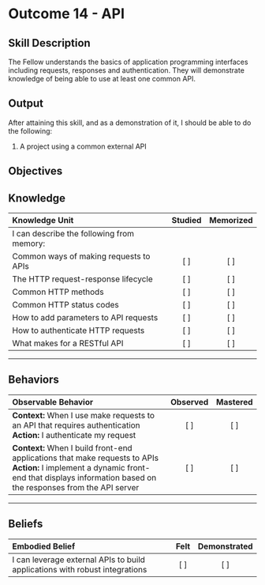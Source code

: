 # Outcome 14 - API

**Skill Description**
----------
The Fellow understands the basics of application programming interfaces including requests, responses and authentication.  They will demonstrate knowledge of being able to use at least one common API.

**Output**
----------
After attaining this skill, and as a demonstration of it, I should be able to do the following:

1. A project using a common external API


**Objectives**
----------
## **Knowledge**


| Knowledge Unit   |      Studied      | Memorized |
|:-------------|:------------------:|:--------:|
| I can describe the following from memory: | | |
| Common ways of making requests to APIs | [ ] | [ ]  |
| The HTTP request-response lifecycle | [ ] | [ ]  |
| Common HTTP methods | [ ] | [ ]  |
| Common HTTP status codes | [ ] | [ ]  |
| How to add parameters to API requests | [ ] | [ ]  |
| How to authenticate HTTP requests | [ ] | [ ]  |
| What makes for a RESTful API | [ ] | [ ]  |



----------


## **Behaviors**

| Observable Behavior   |      Observed      | Mastered |
|:-------------|:------------------:|:--------:|
| **Context:** When I use make requests to an API that requires authentication **Action:** I authenticate my request | [ ] | [ ] |
| **Context:** When I build front-end applications that make requests to APIs **Action:** I implement a dynamic front-end that displays information based on the responses from the API server | [ ] | [ ] |


----------


## **Beliefs**


| Embodied Belief   |      Felt      | Demonstrated |
|:-------------|:------------------:|:--------:|
| I can leverage external APIs to build applications with robust integrations | [ ] | [ ] |


